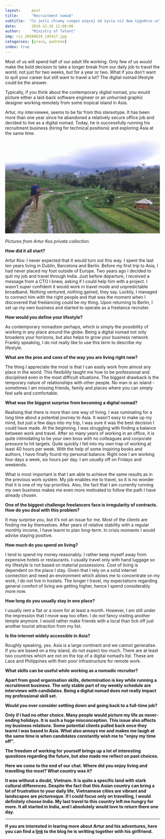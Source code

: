 ```yaml
---
layout:     post
title:      "Recruitment nomad"
subtitle:  "Co jeśli chcemy czegoś więcej od życia niż dwa tygodnie urlopu raz do roku, ale nie do końca jesteśmy zdecydowani zerwać z naszą karierą? "
date:       2016-12-26 11:00:00 
author:     "Ministry of Talent"
img: rsz_20160619_145417.jpg
categories: [praca, podróże]
index: true
---
```

Most of us will spend half of our adult life working. Only few of us would make the bold decision to take a longer break from our daily job to travel the world, not just for two weeks, but for a year or two. What if you don't want to  quit your career but still want to travel a lot? The digital nomad lifestyle could be the answer.

Typically, if you think about the contemporary digital nomad, you would picture either a laid-back software engineer or an unhurried graphic designer working remotely from some tropical island in Asia. 

Artur, my interviewee, seems to be far from this stereotype. It has been more than one year since he abandoned a relatively secure office job and decided to live as a digital nomad. Today, he is successfully running his recruitment business (hiring for technical positions) and exploring Asia at the same time.

<img src="/images/rsz_20160820_160657-1.jpg" class="img-responsive" alt="Picture">

<i>Pictures from Artur Kos private collection.</i>

<b>How did it all start?</b>

Artur Kos: I never expected that it would turn out this way. I spent the last ten years living in Dublin, Barcelona and Berlin. Before my first trip to Asia, I had never placed my foot outside of Europe.
Two years ago I decided to quit my job and travel through India. Just before departure, I received a message from a CTO I knew, asking if I could help him with a project. I wasn’t super confident it would work in travel mode and unpredictable broadband. Nothing ventured, nothing gained, they say. Luckily, I managed to connect him with the right people and that was the moment when I discovered that freelancing could be my thing. Upon returning to Berlin, I set up my own business and started to operate as a freelance recruiter.

<b>How would you define your lifestyle?</b>

As contemporary nomadism perhaps, which is simply the possibility of working in any place around the globe. Being a digital nomad not only broadens your horizons, but also helps to grow your business network. Frankly speaking, I do not really like to use this term to describe my lifestyle.

<b>What are the pros and cons of the way you are living right now?</b>

The thing I appreciate the most is that I can easily work from almost any place in the world. This flexibility taught me how to be professional and disciplined even in the most difficult situations. The biggest drawback is the temporary nature of relationships with other people.  No man is an island - sometimes I am missing friends, family and places where you can simply feel safe and comfortable.

<b>What was the biggest surprise from becoming a digital nomad?</b>

Realising that there is more than one way of living.  I was ruminating for a long time about a potential journey to Asia. It wasn’t easy to make up my mind, but just a few days into my trip, I was sure it was the best decision I could have made.
At the beginning, I was struggling with finding a balance between work and travel. After so many years of working in an office, it is quite intimidating to be your own boss with no colleagues and corporate pressure to hit targets. Quite quickly I fell into my own trap of working at least 40 hours per week. With the help of some inspiring books and authors, I have finally found my personal balance. Right now I am working four days a week, six hours per day.  I am usually off on Fridays and weekends. 

What is most important is that I am able to achieve the same results as in the previous work system.
My job enables me to travel, so it is no wonder that it is one of my top priorities. Also, the fact that I am currently running my own business makes me even more motivated to follow the path I have already chosen. 

<b>One of the biggest challenge freelancers face is irregularity of contracts. How do you deal with this problem?</b>

It may surprise you, but it’s not an issue for me. Most of the clients are finding me by themselves. After years of relative stability with a regular monthly income, I have learnt to plan long-term. In crisis moments I would advise staying positive.

<b>How much do you spend on living?</b>

I tend to spend my money reasonably. I rather keep myself away from expensive hotels or restaurants. I usually travel only with hand luggage so my lifestyle is not based on material possessions. Cost of living is dependent on the place I stay. Given that I rely on a solid internet connection and need an environment which allows me to concentrate on my work,  I do not live in hostels. The longer I travel, my expectations regarding general comfort of living are getting higher, hence I spend considerably more now.

<b>How long do you usually stay in one place?</b>

I usually rent a flat or a room for at least a month. However, I am still under the impression that I move way too often. I do not fancy visiting another temple anymore. I would rather make friends with a local than tick off just another tourist attraction from my list. 

<b>Is the internet widely accessible in Asia?</b>

Roughly speaking, yes. Asia is a large continent and we cannot generalise. If you are based on a tiny island, do not expect too much. There are at least two countries which are not on the top of a digital nomad’s list. These are Laos and Philippines with their poor infrastructure for remote work.<b><b>
 

<b>What skills can be useful while working as a nomadic recruiter? </b>

Apart from good organisation skills, determination is key while running a recruitment business. The only stable part of my weekly schedule are interviews with candidates. Being a digital nomad does not really impact my professional skill set.

<b>Would you ever consider settling down and going back to a full-time job?</b>

Only if I had no other choice. Many people would picture my life as never-ending holidays. It is such a huge misconception. This issue also affects my business relations. Some potential clients pulled back once they learnt I was based in Asia. What also annoys me and makes me laugh at the same time is when candidates constantly wish me to "enjoy my time off".

The freedom of working for yourself brings up a lot of interesting questions regarding the future, but also made me reflect on past choices.

<b>Here we come to the end of our chat. Where did you enjoy living and travelling  the most? What country was it?</b>


It was without a doubt, Vietnam. It is quite a specific land with stark cultural differences. Despite the fact that this Asian country can bring a lot of frustration to your daily life, Vietnamese cities are vibrant and landscapes are picturesque. 
If I could focus only on travelling, I would definitely choose India. My last travel to this country left me hungry for more.  It all started in India, and I absolutely would love to return there one day.

---

If you are interested in learing more about Artur and his adventures, here you can find a [link](http://tuktuknogood.com/) to the blog he is writting together with his girlfriend.

